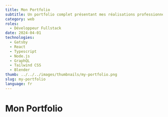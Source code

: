```yaml
---
title: Mon Portfolio
subtitle: Un portfolio complet présentant mes réalisations professionnelles, compétences et projets, fournissant un aperçu détaillé de mon expertise et de mes réalisations.
category: web
roles:
  - Développeur Fullstack
date: 2024-04-01
technologies: 
  - Gatsby
  - React
  - Typescript
  - Node.js
  - GraphQL
  - Tailwind CSS
  - Blender
thumb: ../../../images/thumbnails/my-portfolio.png
slug: my-portfolio
language: fr
---
```


# Mon Portfolio